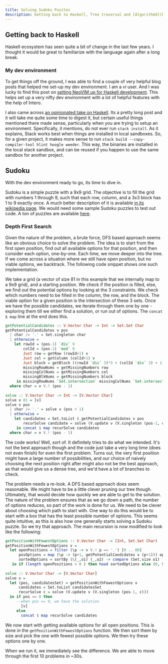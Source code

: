 ```yaml
---
title: Solving Sudoku Puzzles
description: Getting back to Haskell, Tree traversal and [AlgorithmX](https://en.wikipedia.org/wiki/Knuth%27s_Algorithm_X) based solution
---
```


## Getting back to Haskell
Haskell ecosystem has seen quite a bit of change in the last few years. I thought it would be great to familiarize with the language again after a long break. 

### My dev environment
To get things off the ground, I was able to find a couple of very helpful blog posts that helped me set-up my dev environment. I am a *vi* user. And I was lucky to find this post on [setting NeoVIM up for Haskell development](https://mendo.zone/fun/neovim-setup-haskell/). This helps set up a very nifty dev environment with a lot of helpful features with the help of Intero.

I also came across [an opinionated take on Haskell](https://lexi-lambda.github.io/blog/2018/02/10/an-opinionated-guide-to-haskell-in-2018/). Its a pretty long post and it will take me quite some time to digest it, but certain useful things mentioned there made sense, particularly when you are trying to setup an environment. Specifically, it mentions, do not ever run `stack install`. As it explains, Stack works best when things are installed in local sandboxes. So, for a given project, it makes more sense to run `stack build --copy-compiler-tool hlint hoogle weeder`. This way, the binaries are installed in the local stack sandbox, and can be reused if you happen to use the same sandbox for another project.

## Sudoku
With the dev environment ready to go, its time to dive in. 

Sudoku is a simple puzzle with a 9x9 grid. The objective is to fill the grid with numbers 1 through 9, such that each row, column, and a 3x3 block has 1 to 9 exactly once. A much better description of it is available [in its wikipedia page](https://en.wikipedia.org/wiki/Sudoku). We would need some sample Sudoku puzzles to test out code. A ton of puzzles are available [here](https://github.com/simonmar/parconc-examples/blob/master/sudoku17.49151.txt).

### Depth First Search
Given the nature of the problem, a brute force, DFS based approach seems like an obvious choice to solve the problem. The idea is to start from the first open position, find out all available options for that position, and then consider each option, one-by-one. Each time, we move deeper into the tree. If we come across a situation where we still have open position, but no viable options, we backtrack. The following code snippet shows one such implementation.

We take a grid (a vector of size 81 in this example that we internally map to a 9x9 grid), and a starting position. We check if the position is filled, else, we find out the potential options by looking at the 3 constraints. We check which numbers need to be filled in the column, the row, and the block. The viable option for a given position is the intersection of these 3 sets. Once we have the possible candidates, we iterate through them one by one - exploring them till we either find a solution, or run out of options. The `concat $ map` line at the end does this.

```haskell
getPotentialCandidates :: V.Vector Char -> Int -> Set.Set Char
getPotentialCandidates v pos 
  | char /= '.' = Set.singleton char
  | otherwise = 
    let rowId = (pos-1) `div` 9
        colId = (pos-1) `mod` 9
        Just row = getRow (rowId+1) v
        Just col = getColumn (colId+1) v
        Just block = getBlock ((rowId `div` 3)*3 + (colId `div` 3) + 1) v 
        missingRowNums = getMissingNumbers row 
        missingColNums = getMissingNumbers col 
        missingBlkNums = getMissingNumbers block
     in missingRowNums `Set.intersection` missingColNums `Set.intersection` missingBlkNums
  where char = v V.! (pos - 1)
  
solve :: V.Vector Char -> Int -> [V.Vector Char]
solve v 81 = [v]
solve v pos 
  | char /= '.' = solve v (pos + 1)
  | otherwise = 
    let candidates = Set.toList $ getPotentialCandidates v pos
        recurSolve candidate = solve (V.update v (V.singleton (pos-1, candidate))) (pos+1)  
     in concat $ map recurSolve candidates 
  where char = v V.! (pos - 1)  
```

The code works! Well, sort of. It definitely tries to do what we intended. It's not the best approach though and the code just take a very long time (does not even finish) for even the first problem. Turns out, the very first position might have a large number of possibilities, and our choice of naively choosing the next position right after might also not be the best approach, as that would give us a dense tree, and we'd have a lot of branches to check.

The problem needs a re-look. A DFS based approach does seem reasonable. We might have to be a little clever pruning our tree though. Ultimately, that would decide how quickly we are able to get to the solution. The nature of the problem ensures that as we go down a path, the number of options reduces, so part of the work is done for us. We need to be clever about choosing which path to start with. One way to do this would be to start with a box that has the least possible number of options. This seems quite intuitive, as this is also how one generally starts solving a Sudoku puzzle. So we try that approach. The main recursion is now modified to look like the following:

```haskell
getPositionWithFewestOptions :: V.Vector Char -> (Int, Set.Set Char)
getPositionWithFewestOptions v = 
  let openPositions = filter (\p -> v V.! p == '.') [0 .. 80]
      posOptions = map (\p -> (p+1, getPotentialCandidates v (p+1))) openPositions
      sortedOptions = sortBy (\(_,o1) (_,o2) -> compare (Set.size o1) (Set.size o2)) posOptions
   in if (length openPositions > 0 ) then head sortedOptions else (0, Set.empty)
   
solve :: V.Vector Char -> [V.Vector Char]
solve v = 
  let (pos, candidatesSet) = getPositionWithFewestOptions v 
      candidates = Set.toList candidatesSet 
      recurSolve c = solve (V.update v (V.singleton (pos-1, c)))
  in if pos == 0 then
     --when pos == 0, we have the solution            
       [v] 
     else 
       concat $ map recurSolve candidates   
```

We now start with getting available options for all open positions. This is done in the `getPositionWithFewestOptions` function. We then sort them by size and pick the one with fewest possible options. We then try these options one by one. 

When we run it, we immediately see the difference. We are able to move through the first 10 problems in ~30s.
